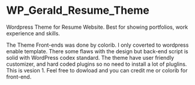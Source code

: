 # WP_Gerald_Resume_Theme
Wordpress Theme for Resume Website. Best for showing portfolios, work experience and skills.

The Theme Front-ends was done by colorib. I only coverted to wordpress enable template. There some flaws with the design but back-end script is solid with WordPress codex standard. The theme have user friendly customizer, and hard coded plugins so no need to install a lot of pluglins. This is vesion 1. Feel free to dowload and you can credit me or colorib for front-end.

